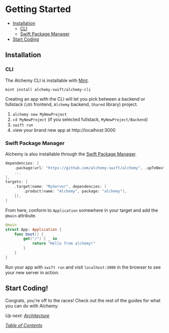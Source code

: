 # Getting Started

* [Installation](0\_gettingstarted.md#installation)
  * [CLI](0\_gettingstarted.md#cli)
  * [Swift Package Manager](0\_gettingstarted.md#swift-package-manager)
* [Start Coding](0\_gettingstarted.md#start-coding)

## Installation

### CLI

The Alchemy CLI is installable with [Mint](https://github.com/yonaskolb/Mint).

```shell
mint install alchemy-swift/alchemy-cli
```

Creating an app with the CLI will let you pick between a backend or fullstack (`iOS` frontend, `Alchemy` backend, `Shared` library) project.

1. `alchemy new MyNewProject`
2. `cd MyNewProject` (if you selected fullstack, `MyNewProject/Backend`)
3. `swift run`
4. view your brand new app at http://localhost:3000

### Swift Package Manager

Alchemy is also installable through the [Swift Package Manager](https://github.com/apple/swift-package-manager).

```swift
dependencies: [
    .package(url: "https://github.com/alchemy-swift/alchemy", .upToNextMinor(from: "0.2.0"))
    ...
],
targets: [
    .target(name: "MyServer", dependencies: [
        .product(name: "Alchemy", package: "alchemy"),
    ]),
]
```

From here, conform to `Application` somewhere in your target and add the `@main` attribute.

```swift
@main
struct App: Application {
    func boot() {
        get("/") { _ in
            return "Hello from alchemy!"
        }
    }
}
```

Run your app with `swift run` and visit `localhost:3000` in the browser to see your new server in action.

## Start Coding!

Congrats, you're off to the races! Check out the rest of the guides for what you can do with Alchemy.

_Up next:_ [_Architecture_](1\_configuration.md)

[_Table of Contents_](../Docs/#docs)
